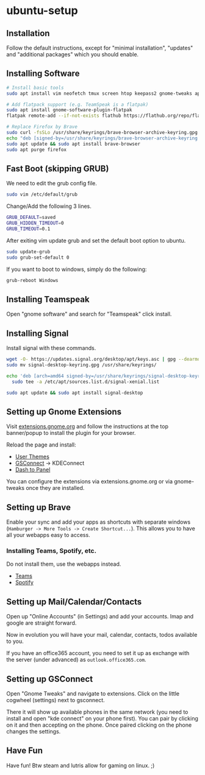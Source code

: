 # ubuntu-setup

## Installation

Follow the default instructions, except for "minimal installation", "updates" and "additional packages" which you should enable.

## Installing Software

```bash
# Install basic tools
sudo apt install vim neofetch tmux screen htop keepass2 gnome-tweaks apt-transport-https curl evolution evolution-ews

# Add flatpack support (e.g. TeamSpeak is a flatpak)
sudo apt install gnome-software-plugin-flatpak
flatpak remote-add --if-not-exists flathub https://flathub.org/repo/flathub.flatpakrepo

# Replace Firefox by Brave
sudo curl -fsSLo /usr/share/keyrings/brave-browser-archive-keyring.gpg https://brave-browser-apt-release.s3.brave.com/brave-browser-archive-keyring.gpg
echo "deb [signed-by=/usr/share/keyrings/brave-browser-archive-keyring.gpg arch=amd64] https://brave-browser-apt-release.s3.brave.com/ stable main"|sudo tee /etc/apt/sources.list.d/brave-browser-release.list
sudo apt update && sudo apt install brave-browser
sudo apt purge firefox
```

## Fast Boot (skipping GRUB)

We need to edit the grub config file.
```bash
sudo vim /etc/default/grub
```

Change/Add the following 3 lines.
```bash
GRUB_DEFAULT=saved
GRUB_HIDDEN_TIMEOUT=0
GRUB_TIMEOUT=0.1
```

After exiting vim update grub and set the default boot option to ubuntu.
```bash
sudo update-grub
sudo grub-set-default 0
```

If you want to boot to windows, simply do the following:
```bash
grub-reboot Windows
```

## Installing Teamspeak

Open "gnome software" and search for "Teamspeak" click install.

## Installing Signal

Install signal with these commands.
```bash
wget -O- https://updates.signal.org/desktop/apt/keys.asc | gpg --dearmor > signal-desktop-keyring.gpg
sudo mv signal-desktop-keyring.gpg /usr/share/keyrings/

echo 'deb [arch=amd64 signed-by=/usr/share/keyrings/signal-desktop-keyring.gpg] https://updates.signal.org/desktop/apt xenial main' |\
  sudo tee -a /etc/apt/sources.list.d/signal-xenial.list

sudo apt update && sudo apt install signal-desktop
```

## Setting up Gnome Extensions

Visit [extensions.gnome.org](https://extensions.gnome.org) and follow the instructions at the top banner/popup to install the plugin for your browser.

Reload the page and install:
* [User Themes](https://extensions.gnome.org/extension/19/user-themes/)
* [GSConnect](https://extensions.gnome.org/extension/1319/gsconnect/) -> KDEConnect
* [Dash to Panel](https://extensions.gnome.org/extension/1160/dash-to-panel/)

You can configure the extensions via extensions.gnome.org or via gnome-tweaks once they are installed.

## Setting up Brave

Enable your sync and add your apps as shortcuts with separate windows (`Hamburger -> More Tools -> Create Shortcut...`).
This allows you to have all your webapps easy to access.

### Installing Teams, Spotify, etc.

Do not install them, use the webapps instead.
* [Teams](https://teams.microsoft.com)
* [Spotify](https://open.spotify.com)

## Setting up Mail/Calendar/Contacts

Open up "Online Accounts" (in Settings) and add your accounts. Imap and google are straight forward.

Now in evolution you will have your mail, calendar, contacts, todos available to you.

If you have an office365 account, you need to set it up as exchange with the server (under advanced) as `outlook.office365.com`.

## Setting up GSConnect

Open "Gnome Tweaks" and navigate to extensions. Click on the little cogwheel (settings) next to gsconnect.

There it will show up available phones in the same network (you need to install and open "kde connect" on your phone first). You can pair by clicking on it and then accepting on the phone. Once paired clicking on the phone changes the settings.


## Have Fun

Have fun! Btw steam and lutris allow for gaming on linux. ;)


